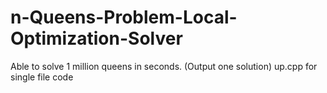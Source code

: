 # n-Queens-Problem-Local-Optimization-Solver
Able to solve 1 million queens in seconds. (Output one solution)
up.cpp for single file code
